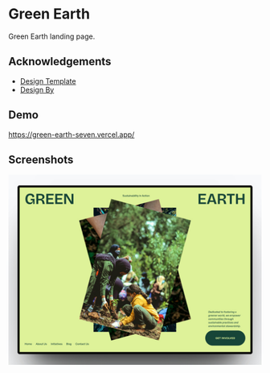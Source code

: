 # Green Earth

Green Earth landing page.

## Acknowledgements

- [Design Template](https://dribbble.com/shots/22509917-Green-Earth-NGO-Organization-Website)
- [Design By](https://dribbble.com/thereal_apk)

## Demo

https://green-earth-seven.vercel.app/

## Screenshots

![App Screenshot](./landing%20page.jpg)

